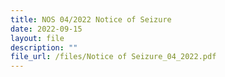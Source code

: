 ```yaml
---
title: NOS 04/2022 Notice of Seizure
date: 2022-09-15
layout: file
description: ""
file_url: /files/Notice of Seizure_04_2022.pdf
---
```


